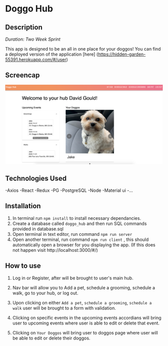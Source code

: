 # Doggo Hub

## Description
_Duration: Two Week Sprint_

This app is designed to be an all in one place for your doggos!
You can find a deployed version of the application [here] (https://hidden-garden-55391.herokuapp.com/#/user)

## Screencap
![doggohub](./screencaps/doggohub.png)

## Technologies Used

-Axios
-React
-Redux
-PG
-PostgreSQL
-Node
-Material ui
-...

## Installation

1. In terminal run `npm install` to install necessary dependancies.
2. Create a database called `doggo_hub` and then run SQL commands provided in database.sql
3. Open terminal in text editor, run command `npm run server`
4. Open another terminal, run command `npm run client` , this should automatically open a browser for you displaying the app. (If this does not happen visit http://localhost:3000/#/)


## How to use
1. Log in or Register, after will be brought to user's main hub.

2. Nav bar will allow you to Add a pet, schedule a grooming, schedule a walk, go to your hub, or log out.

3. Upon clicking on either `Add a pet`, `schedule a grooming`, `schedule a walk` user will be brought to a form with validation.

4. Clicking on specific events in the upcoming events accordians will bring user to upcoming events where user is able to edit or delete that event.

5. Clicking on `Your Doggos` will bring user to doggos page where user will be able to edit or delete their doggos.